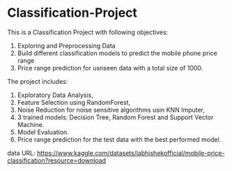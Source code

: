 # Classification-Project
This is a Classification Project with following objectives:

1. Exploring and Preprocessing Data
2. Build different classification models to predict the mobile phone price range
3. Price range prediction for usnseen data with a total size of 1000.

The project includes:
1. Exploratory Data Analysis,
2. Feature Selection using RandomForest,
3. Noise Reduction for noise sensitive algorithms usin KNN Imputer,
4. 3 trained models: Decision Tree, Random Forest and Support Vector Machine.
5. Model Evaluation.
6. Price range prediction for the test data with the best performed model.














data URL: https://www.kaggle.com/datasets/iabhishekofficial/mobile-price-classification?resource=download
